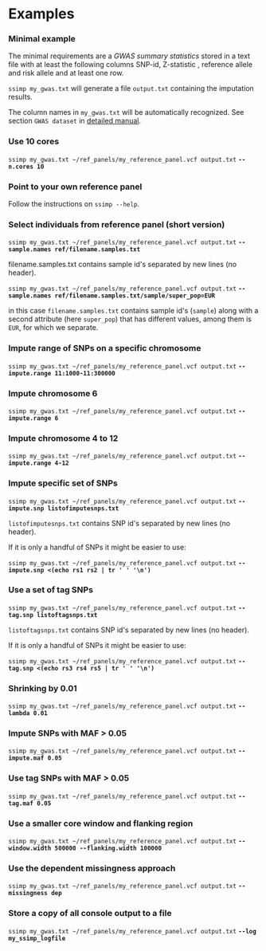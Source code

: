 [//]: ==================================
# Examples
[//]: ==================================


### Minimal example
[//]: -------------------------------
The minimal requirements are a *GWAS summary statistics* stored in a text file with at least the following columns SNP-id, Z-statistic , reference allele and risk allele and at least one row.

`ssimp my_gwas.txt` will generate a file `output.txt` containing the imputation results.

The column names in `my_gwas.txt` will be automatically recognized. See section `GWAS dataset` in [detailed manual](https://github.com/sinarueeger/ssimp_software/blob/master/docu/manual.md).

### Use 10 cores

`ssimp my_gwas.txt ~/ref_panels/my_reference_panel.vcf output.txt` **`--n.cores 10`**


### Point to your own reference panel

Follow the instructions on `ssimp --help`.

### Select individuals from reference panel (short version)

`ssimp my_gwas.txt ~/ref_panels/my_reference_panel.vcf output.txt` **`--sample.names ref/filename.samples.txt`**

filename.samples.txt contains sample id's separated by new lines (no header). 

`ssimp my_gwas.txt ~/ref_panels/my_reference_panel.vcf output.txt` **`--sample.names ref/filename.samples.txt/sample/super_pop=EUR`**

in this case `filename.samples.txt` contains sample id's (`sample`) along with a second attribute (here `super_pop`) that has different values, among them is `EUR`, for which we separate. 


### Impute range of SNPs on a specific chromosome
`ssimp my_gwas.txt ~/ref_panels/my_reference_panel.vcf output.txt` **`--impute.range 11:1000-11:300000`**


### Impute chromosome 6
`ssimp my_gwas.txt ~/ref_panels/my_reference_panel.vcf output.txt` **`--impute.range 6`**


### Impute chromosome 4 to 12
`ssimp my_gwas.txt ~/ref_panels/my_reference_panel.vcf output.txt` **`--impute.range 4-12`**


### Impute specific set of SNPs
`ssimp my_gwas.txt ~/ref_panels/my_reference_panel.vcf output.txt` **`--impute.snp listofimputesnps.txt`**

`listofimputesnps.txt` contains SNP id's separated by new lines (no header).

If it is only a handful of SNPs it might be easier to use:

`ssimp my_gwas.txt ~/ref_panels/my_reference_panel.vcf output.txt` **`--impute.snp <(echo rs1 rs2 | tr ' ' '\n')`**


### Use a set of tag SNPs
`ssimp my_gwas.txt ~/ref_panels/my_reference_panel.vcf output.txt` **`--tag.snp listoftagsnps.txt`**

`listoftagsnps.txt` contains SNP id's separated by new lines (no header).

If it is only a handful of SNPs it might be easier to use:

`ssimp my_gwas.txt ~/ref_panels/my_reference_panel.vcf output.txt` **`--tag.snp <(echo rs3 rs4 rs5 | tr ' ' '\n')`**


### Shrinking by 0.01
`ssimp my_gwas.txt ~/ref_panels/my_reference_panel.vcf output.txt` **`--lambda 0.01`**


### Impute SNPs with MAF > 0.05
`ssimp my_gwas.txt ~/ref_panels/my_reference_panel.vcf output.txt` **`--impute.maf 0.05`**


### Use tag SNPs with MAF > 0.05
`ssimp my_gwas.txt ~/ref_panels/my_reference_panel.vcf output.txt` **`--tag.maf 0.05`**


### Use a smaller core window and flanking region
`ssimp my_gwas.txt ~/ref_panels/my_reference_panel.vcf output.txt` **`--window.width 500000 --flanking.width 100000`**


### Use the dependent missingness approach
`ssimp my_gwas.txt ~/ref_panels/my_reference_panel.vcf output.txt` **`--missingness dep`**




### Store a copy of all console output to a file

`ssimp my_gwas.txt ~/ref_panels/my_reference_panel.vcf output.txt` **`--log my_ssimp_logfile`**


























	
